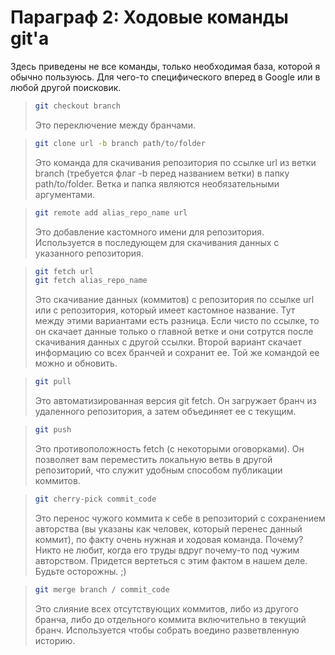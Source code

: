 # Параграф 2: Ходовые команды git'а

Здесь приведены не все команды, только необходимая база, которой я обычно пользуюсь. Для чего-то специфического вперед в Google или в любой другой поисковик.


>```bash
>git checkout branch
>```
>Это переключение между бранчами.

>```bash
>git clone url -b branch path/to/folder
>```
>Это команда для скачивания репозитория по ссылке url из ветки branch (требуется флаг -b перед названием ветки) в папку path/to/folder. Ветка и папка являются необязательными аргументами.

>```bash
>git remote add alias_repo_name url
>```
>Это добавление кастомного имени для репозитория. Используется в последующем для скачивания данных с указанного репозитория.

>```bash
>git fetch url
>git fetch alias_repo_name 
>```
>Это скачивание данных (коммитов) с репозитория по ссылке url или с репозитория, который имеет кастомное название. Тут между этими вариантами есть разница. Если чисто по ссылке, то он скачает данные только о главной ветке и они сотрутся после скачивания данных с другой ссылки. Второй вариант скачает информацию со всех бранчей и сохранит ее. Той же командой ее можно и обновить.

>```bash
>git pull
>```
>Это автоматизированная версия git fetch. Он загружает бранч из удаленного репозитория, а затем объединяет ее с текущим.

>```bash
>git push
>```
>Это противоположность fetch (с некоторыми оговорками). Он позволяет вам переместить локальную ветвь в другой репозиторий, что служит удобным способом публикации коммитов. 

>```bash
>git cherry-pick commit_code
>```
>Это перенос чужого коммита к себе в репозиторий с сохранением авторства (вы указаны как человек, который перенес данный коммит), по факту очень нужная и ходовая команда. Почему? Никто не любит, когда его труды вдруг почему-то под чужим авторством. Придется вертеться с этим фактом в нашем деле. Будьте осторожны. ;)

>```bash
>git merge branch / commit_code 
>```
>Это слияние всех отсутствующих коммитов, либо из другого бранча, либо до отдельного коммита включительно в текущий бранч. Используется чтобы собрать воедино разветвленную историю.
